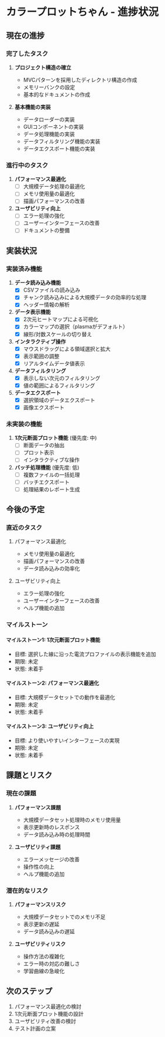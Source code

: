 # カラープロットちゃん - 進捗状況

## 現在の進捗

### 完了したタスク

1. **プロジェクト構造の確立**
   - MVCパターンを採用したディレクトリ構造の作成
   - メモリーバンクの設定
   - 基本的なドキュメントの作成

2. **基本機能の実装**
   - データローダーの実装
   - GUIコンポーネントの実装
   - データ処理機能の実装
   - データフィルタリング機能の実装
   - データエクスポート機能の実装

### 進行中のタスク
1. **パフォーマンス最適化**
   - [ ] 大規模データ処理の最適化
   - [ ] メモリ使用量の最適化
   - [ ] 描画パフォーマンスの改善

2. **ユーザビリティ向上**
   - [ ] エラー処理の強化
   - [ ] ユーザーインターフェースの改善
   - [ ] ドキュメントの整備

## 実装状況

### 実装済み機能

1. **データ読み込み機能**
   - [x] CSVファイルの読み込み
   - [x] チャンク読み込みによる大規模データの効率的な処理
   - [x] ヘッダー情報の解析

2. **データ表示機能**
   - [x] 2次元ヒートマップによる可視化
   - [x] カラーマップの選択（plasmaがデフォルト）
   - [x] 線形/対数スケールの切り替え

3. **インタラクティブ操作**
   - [x] マウスドラッグによる領域選択と拡大
   - [x] 表示範囲の調整
   - [x] リアルタイムデータ値表示

4. **データフィルタリング**
   - [x] 表示しない次元のフィルタリング
   - [x] 値の範囲によるフィルタリング

5. **データエクスポート**
   - [x] 選択領域のデータエクスポート
   - [x] 画像エクスポート

### 未実装の機能

1. **1次元断面プロット機能** (優先度: 中)
   - [ ] 断面データの抽出
   - [ ] プロット表示
   - [ ] インタラクティブな操作

2. **バッチ処理機能** (優先度: 低)
   - [ ] 複数ファイルの一括処理
   - [ ] バッチエクスポート
   - [ ] 処理結果のレポート生成

## 今後の予定

### 直近のタスク
1. パフォーマンス最適化
   - メモリ使用量の最適化
   - 描画パフォーマンスの改善
   - データ読み込みの効率化

2. ユーザビリティ向上
   - エラー処理の強化
   - ユーザーインターフェースの改善
   - ヘルプ機能の追加

### マイルストーン

#### マイルストーン1: 1次元断面プロット機能
- 目標: 選択した線に沿った電流プロファイルの表示機能を追加
- 期限: 未定
- 状態: 未着手

#### マイルストーン2: パフォーマンス最適化
- 目標: 大規模データセットでの動作を最適化
- 期限: 未定
- 状態: 未着手

#### マイルストーン3: ユーザビリティ向上
- 目標: より使いやすいインターフェースの実現
- 期限: 未定
- 状態: 未着手

## 課題とリスク

### 現在の課題
1. **パフォーマンス課題**
   - 大規模データセット処理時のメモリ使用量
   - 表示更新時のレスポンス
   - データ読み込み時の処理時間

2. **ユーザビリティ課題**
   - エラーメッセージの改善
   - 操作性の向上
   - ヘルプ機能の追加

### 潜在的なリスク
1. **パフォーマンスリスク**
   - 大規模データセットでのメモリ不足
   - 表示更新の遅延
   - データ読み込みの遅延

2. **ユーザビリティリスク**
   - 操作方法の複雑化
   - エラー時の対応の難しさ
   - 学習曲線の急峻化

## 次のステップ
1. パフォーマンス最適化の検討
2. 1次元断面プロット機能の設計
3. ユーザビリティ改善の検討
4. テスト計画の立案
